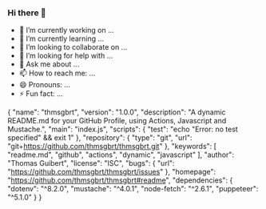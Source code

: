 ### Hi there 👋




- 🔭 I’m currently working on ...
- 🌱 I’m currently learning ...
- 👯 I’m looking to collaborate on ...
- 🤔 I’m looking for help with ...
- 💬 Ask me about ...
- 📫 How to reach me: ...
- 😄 Pronouns: ...
- ⚡ Fun fact: ...

{
  "name": "thmsgbrt",
  "version": "1.0.0",
  "description": "A dynamic README.md for your GitHub Profile, using Actions, Javascript and Mustache.",
  "main": "index.js",
  "scripts": {
    "test": "echo \"Error: no test specified\" && exit 1"
  },
  "repository": {
    "type": "git",
    "url": "git+https://github.com/thmsgbrt/thmsgbrt.git"
  },
  "keywords": [
    "readme.md",
    "github",
    "actions",
    "dynamic",
    "javascript"
  ],
  "author": "Thomas Guibert",
  "license": "ISC",
  "bugs": {
    "url": "https://github.com/thmsgbrt/thmsgbrt/issues"
  },
  "homepage": "https://github.com/thmsgbrt/thmsgbrt#readme",
  "dependencies": {
    "dotenv": "^8.2.0",
    "mustache": "^4.0.1",
    "node-fetch": "^2.6.1",
    "puppeteer": "^5.1.0"
  }
}
